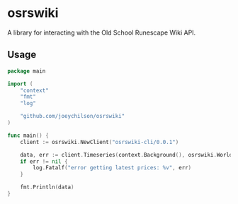 # osrswiki

A library for interacting with the Old School Runescape Wiki API.

## Usage

```go
package main

import (
	"context"
	"fmt"
	"log"

	"github.com/joeychilson/osrswiki"
)

func main() {
	client := osrswiki.NewClient("osrswiki-cli/0.0.1")

	data, err := client.Timeseries(context.Background(), osrswiki.WorldRegular, osrswiki.FiveMinutes, 4151)
	if err != nil {
		log.Fatalf("error getting latest prices: %v", err)
	}

	fmt.Println(data)
}
```
